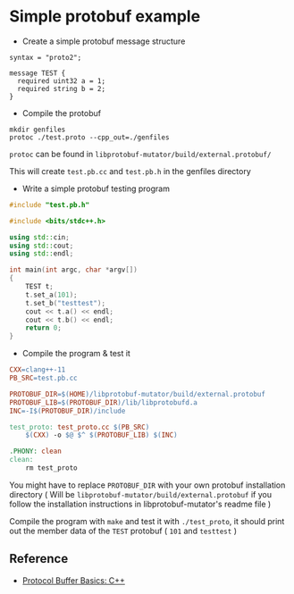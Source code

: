 # Simple protobuf example

* Create a simple protobuf message structure  

```
syntax = "proto2";

message TEST {
  required uint32 a = 1;
  required string b = 2;
}
```

* Compile the protobuf  

```
mkdir genfiles  
protoc ./test.proto --cpp_out=./genfiles
```

`protoc` can be found in `libprotobuf-mutator/build/external.protobuf/`  

This will create `test.pb.cc` and `test.pb.h` in the genfiles directory  

* Write a simple protobuf testing program  

```cpp
#include "test.pb.h"

#include <bits/stdc++.h>

using std::cin;
using std::cout;
using std::endl;

int main(int argc, char *argv[])
{
    TEST t;
    t.set_a(101);
    t.set_b("testtest");
    cout << t.a() << endl;
    cout << t.b() << endl;   
    return 0;
} 
```

* Compile the program & test it

```makefile
CXX=clang++-11
PB_SRC=test.pb.cc

PROTOBUF_DIR=$(HOME)/libprotobuf-mutator/build/external.protobuf
PROTOBUF_LIB=$(PROTOBUF_DIR)/lib/libprotobufd.a
INC=-I$(PROTOBUF_DIR)/include

test_proto: test_proto.cc $(PB_SRC)
	$(CXX) -o $@ $^ $(PROTOBUF_LIB) $(INC)

.PHONY: clean
clean: 
	rm test_proto
```

You might have to replace `PROTOBUF_DIR` with your own protobuf installation directory ( Will be `libprotobuf-mutator/build/external.protobuf` if you follow the installation instructions in libprotobuf-mutator's readme file )  

Compile the program with `make` and test it with `./test_proto`, it should print out the member data of the `TEST` protobuf ( `101` and `testtest` )

## Reference  
* [Protocol Buffer Basics: C++](https://developers.google.com/protocol-buffers/docs/cpptutorial)

